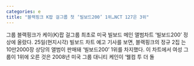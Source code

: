 ```yaml
---
categories: e
title: "블랙핑크 K팝 걸그룹 첫 ‘빌보드200’ 1위…NCT 127은 3위"
---
```

  그룹 블랙핑크가 케이(K)팝 걸그룹 최초로 미국 빌보드 메인 앨범차트 ‘빌보드200’ 정상에 올랐다. 25일(현지시각) 빌보드 차트 예고 기사를 보면, 블랙핑크의 정규 2집 는 10만2000장 상당의 앨범이 판매돼 ‘빌보드200’ 1위를 차지했다. 이 차트에서 여성 그룹이 1위에 오른 것은 2008년 미국 그룹 대니티 케인이 ‘웰컴 투 더 돌